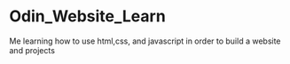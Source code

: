 # Odin_Website_Learn
Me learning how to use html,css, and javascript in order to build a website and projects
